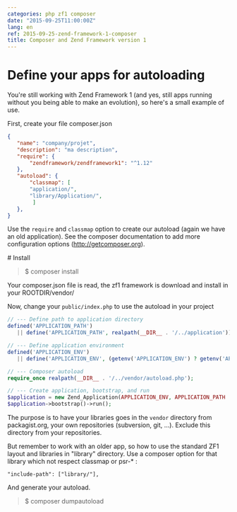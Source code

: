 ```yaml
---
categories: php zf1 composer
date: "2015-09-25T11:00:00Z"
lang: en
ref: 2015-09-25-zend-framework-1-composer
title: Composer and Zend Framework version 1
---
```


# Define your apps for autoloading
You're still working with Zend Framework 1 (and yes, still apps running without you being able to make an evolution), so here's a small example of use.

First, create your file composer.json
```json
{
   "name": "company/projet",
   "description": "ma description",
   "require": {
       "zendframework/zendframework1": "^1.12"
   },
   "autoload": {
       "classmap": [
       "application/",
       "library/Application/",
        ]
   },
}
```

Use the `require` and `classmap` option to create our autoload (again we have an old application).
See the composer documentation to add more configuration options (http://getcomposer.org).

# Install
> $ composer install

Your composer.json file is read, the zf1 framework is download and install in your ROOTDIR/vendor/

Now, change your `public/index.php` to use the autoload in your project

```php
// --- Define path to application directory
defined('APPLICATION_PATH')
   || define('APPLICATION_PATH', realpath(__DIR__ . '/../application'));

// --- Define application environment
defined('APPLICATION_ENV')
   || define('APPLICATION_ENV', (getenv('APPLICATION_ENV') ? getenv('APPLICATION_ENV') : 'production'));

// --- Composer autoload
require_once realpath(__DIR__ . '/../vendor/autoload.php');

// --- Create application, bootstrap, and run
$application = new Zend_Application(APPLICATION_ENV, APPLICATION_PATH . '/configs/application.ini');
$application->bootstrap()->run();
```

The purpose is to have your libraries goes in the `vendor` directory from packagist.org, your own repositories (subversion, git, ...).
Exclude this directory from your repositories.

But remember to work with an older app, so how to use the standard ZF1 layout
and libraries in "library" directory.
Use a composer option for that library which not respect classmap or psr-* :

```
"include-path": ["library/"],
```

And generate your autoload.
> $ composer dumpautoload

